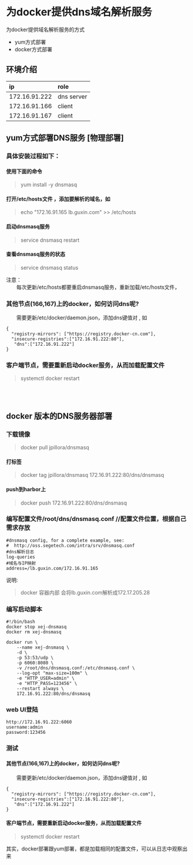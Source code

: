 # 为docker提供dns域名解析服务  
为docker提供域名解析服务的方式
- yum方式部署  
- docker方式部署

## 环境介绍  
|ip|role|
|:---|:---|
|172.16.91.222|dns server|
|172.16.91.166|client|
|172.16.91.167|client| 

## yum方式部署DNS服务 [物理部署]
### 具体安装过程如下：  
#### 使用下面的命令  
>yum install -y dnsmasq  
#### 打开/etc/hosts文件 ，添加要解析的域名，如
>echo "172.16.91.165 lb.guxin.com" >> /etc/hosts  
#### 启动dnsmasq服务  
>service dnsmasq restart  
#### 查看dnsmasq服务的状态  
>service dnsmasq status  

注意：  
&ensp;&ensp;&ensp;&ensp;每次更新/etc/hosts都要重启dnsmasq服务，重新加载/etc/hosts文件，
### 其他节点(166,167)上的docker，如何访问dns呢?  
&ensp;&ensp;&ensp;&ensp;需要更新/etc/docker/daemon.json，添加dns键值对 , 如 
```
{
  "registry-mirrors": ["https://registry.docker-cn.com"],
  "insecure-registries":["172.16.91.222:80"],
   "dns":["172.16.91.222"]
}

```  
### 客户端节点，需要重新启动docker服务，从而加载配置文件  
>systemctl docker restart  

&ensp;    
&ensp; 
## docker 版本的DNS服务器部署  
### 下载镜像    
>docker pull jpillora/dnsmasq  
#### 打标签    
>docker tag jpillora/dnsmasq  172.16.91.222:80/dns/dnsmasq
#### push到harbor上  
>docker push 172.16.91.222:80/dns/dnsmasq 
### 编写配置文件/root/dns/dnsmasq.conf  //配置文件位置，根据自己需求存放
```
#dnsmasq config, for a complete example, see:
#  http://oss.segetech.com/intra/srv/dnsmasq.conf
#dns解析日志
log-queries
#域名与IP映射
address=/lb.guxin.com/172.16.91.165

```  
说明:  
>docker 容器内部 会将lb.guxin.com解析成172.17.205.28
### 编写启动脚本 
```
#!/bin/bash 
docker stop xej-dnsmasq
docker rm xej-dnsmasq

docker run \
    --name xej-dnsmasq \
    -d \
    -p 53:53/udp \
    -p 6060:8080 \
    -v /root/dns/dnsmasq.conf:/etc/dnsmasq.conf \
    --log-opt "max-size=100m" \
    -e "HTTP_USER=admin" \
    -e "HTTP_PASS=123456" \
    --restart always \
    172.16.91.222:80/dns/dnsmasq
```

### web UI登陆  
    http://172.16.91.222:6060   
    username:admin  
    password:123456    


### 测试  
#### 其他节点(166,167)上的docker，如何访问dns呢?  
&ensp;&ensp;&ensp;&ensp;需要更新/etc/docker/daemon.json，添加dns键值对 , 如 
```
{
  "registry-mirrors": ["https://registry.docker-cn.com"],
  "insecure-registries":["172.16.91.222:80"],
   "dns":["172.16.91.222"]
}

```  
#### 客户端节点，需要重新启动docker服务，从而加载配置文件  
>systemctl docker restart  

其实，docker部署跟yum部署，都是加载相同的配置文件，可以从日志中观察出来